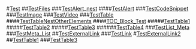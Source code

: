 #[Test]()
##[TestFiles]()
###[TestAlert_nest](https://review.docs.microsoft.com/en-us/Docs/Test04/testalert_nest?branch=live)
####[TestAlert](TestAlert.md)
###[TestCodeSnippet](TestCodeSnippet.md)
###[TestImage](TestImage.md)
###[TestVideo](TestVideo.md)
###[TestTable](TestTable.md)
####[TestTableNestOtherElements](TestTableNestOtherElements.md)
####[TOC_Block_Test](InvalidTOC.md)
#####[TestTable1](TestTable1.md)
#####[TestTable2](TestTable2.md)
#####[TestTable3](TestTable3.md)
######[TestTable4](TestTable4.md)
###[TestList_Meta](TestList_Meta.md)
###[TestMeta_List](TestMeta_List.md)
##[TestExternalLink](http://www.baidu.com/)
###[TestLink](TestLink.md)
#[TestExternalLink2](http://www.baidu.com/)
##[TestTable1](TestTable1.md)
###[TestTable3](TestTable3.md)




